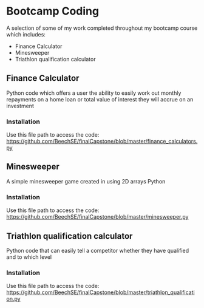 # Bootcamp Coding
A selection of some of my work completed throughout my bootcamp course which includes:

* Finance Calculator
* Minesweeper
* Triathlon qualification calculator

## Finance Calculator
Python code which offers a user the ability to easily work out monthly repayments on a home loan or total value of interest they will accrue on an investment 

### Installation
Use this file path to access the code: <https://github.com/BeechSE/finalCapstone/blob/master/finance_calculators.py>

## Minesweeper
A simple minesweeper game created in using 2D arrays Python

### Installation
Use this file path to access the code: <https://github.com/BeechSE/finalCapstone/blob/master/minesweeper.py>

## Triathlon qualification calculator
Python code that can easily tell a competitor whether they have qualified and to which level

### Installation
Use this file path to access the code: <https://github.com/BeechSE/finalCapstone/blob/master/triathlon_qualification.py>


